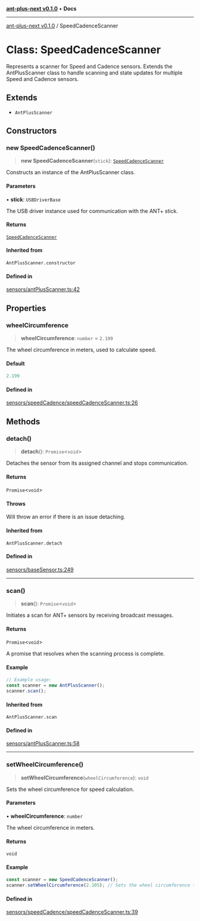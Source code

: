 [**ant-plus-next v0.1.0**](../README.md) • **Docs**

***

[ant-plus-next v0.1.0](../globals.md) / SpeedCadenceScanner

# Class: SpeedCadenceScanner

Represents a scanner for Speed and Cadence sensors.
Extends the AntPlusScanner class to handle scanning and state updates for multiple Speed and Cadence sensors.

## Extends

- `AntPlusScanner`

## Constructors

### new SpeedCadenceScanner()

> **new SpeedCadenceScanner**(`stick`): [`SpeedCadenceScanner`](SpeedCadenceScanner.md)

Constructs an instance of the AntPlusScanner class.

#### Parameters

• **stick**: `USBDriverBase`

The USB driver instance used for communication with the ANT+ stick.

#### Returns

[`SpeedCadenceScanner`](SpeedCadenceScanner.md)

#### Inherited from

`AntPlusScanner.constructor`

#### Defined in

[sensors/antPlusScanner.ts:42](https://github.com/Benjamin-Stefan/ant-plus-next/blob/d470eb84e6da33529ea57df2a5b331a44f806a81/src/sensors/antPlusScanner.ts#L42)

## Properties

### wheelCircumference

> **wheelCircumference**: `number` = `2.199`

The wheel circumference in meters, used to calculate speed.

#### Default

```ts
2.199
```

#### Defined in

[sensors/speedCadence/speedCadenceScanner.ts:26](https://github.com/Benjamin-Stefan/ant-plus-next/blob/d470eb84e6da33529ea57df2a5b331a44f806a81/src/sensors/speedCadence/speedCadenceScanner.ts#L26)

## Methods

### detach()

> **detach**(): `Promise`\<`void`\>

Detaches the sensor from its assigned channel and stops communication.

#### Returns

`Promise`\<`void`\>

#### Throws

Will throw an error if there is an issue detaching.

#### Inherited from

`AntPlusScanner.detach`

#### Defined in

[sensors/baseSensor.ts:249](https://github.com/Benjamin-Stefan/ant-plus-next/blob/d470eb84e6da33529ea57df2a5b331a44f806a81/src/sensors/baseSensor.ts#L249)

***

### scan()

> **scan**(): `Promise`\<`void`\>

Initiates a scan for ANT+ sensors by receiving broadcast messages.

#### Returns

`Promise`\<`void`\>

A promise that resolves when the scanning process is complete.

#### Example

```ts
// Example usage:
const scanner = new AntPlusScanner();
scanner.scan();
```

#### Inherited from

`AntPlusScanner.scan`

#### Defined in

[sensors/antPlusScanner.ts:58](https://github.com/Benjamin-Stefan/ant-plus-next/blob/d470eb84e6da33529ea57df2a5b331a44f806a81/src/sensors/antPlusScanner.ts#L58)

***

### setWheelCircumference()

> **setWheelCircumference**(`wheelCircumference`): `void`

Sets the wheel circumference for speed calculation.

#### Parameters

• **wheelCircumference**: `number`

The wheel circumference in meters.

#### Returns

`void`

#### Example

```ts
const scanner = new SpeedCadenceScanner();
scanner.setWheelCircumference(2.105); // Sets the wheel circumference to 2.105 meters
```

#### Defined in

[sensors/speedCadence/speedCadenceScanner.ts:39](https://github.com/Benjamin-Stefan/ant-plus-next/blob/d470eb84e6da33529ea57df2a5b331a44f806a81/src/sensors/speedCadence/speedCadenceScanner.ts#L39)
